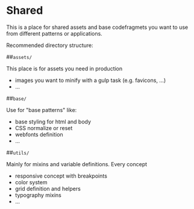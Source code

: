 # Shared

This is a place for shared assets and base codefragmets you want to use 
from different patterns or applications.

Recommended directory structure:

##`assets/`

This place is for assets you need in production

* images you want to minify with a gulp task (e.g. favicons, ...)
* ...

##`base/`

Use for "base patterns" like:

* base styling for html and body
* CSS normalize or reset
* webfonts definition
* ...

##`utils/`

Mainly for mixins and variable definitions. Every concept 

* responsive concept with breakpoints
* color system
* grid definition and helpers
* typography mixins
* ...
